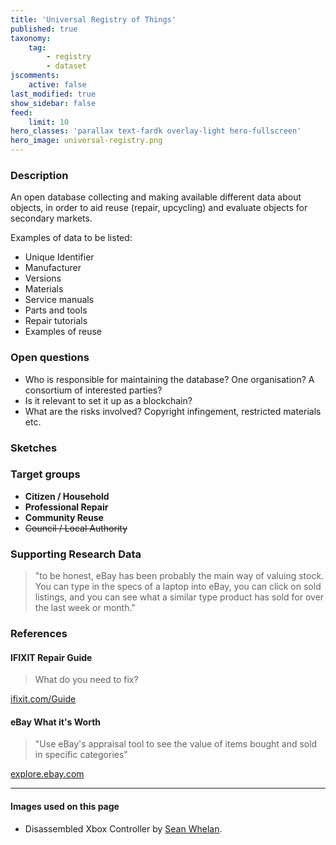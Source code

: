```yaml
---
title: 'Universal Registry of Things'
published: true
taxonomy:
    tag:
        - registry
        - dataset
jscomments:
    active: false
last_modified: true
show_sidebar: false
feed:
    limit: 10
hero_classes: 'parallax text-fardk overlay-light hero-fullscreen'
hero_image: universal-registry.png
---
```


### Description

An open database collecting and making available different data about objects, in order to aid reuse (repair, upcycling) and evaluate objects for secondary markets.

Examples of data to be listed:

* Unique Identifier
* Manufacturer
* Versions
* Materials
* Service manuals
* Parts and tools
* Repair tutorials
* Examples of reuse

### Open questions

* Who is responsible for maintaining the database? One organisation? A consortium of interested parties?
* Is it relevant to set it up as a blockchain?
* What are the risks involved? Copyright infingement, restricted materials etc.

### Sketches

### Target groups

- **Citizen / Household**
- **Professional Repair**
- **Community Reuse**
- ~~Council / Local Authority~~

### Supporting Research Data

> "to be honest, eBay has been probably the main way of valuing stock. You can type in the specs of a laptop into eBay, you can click on sold listings, and you can see what a similar type product has sold for over the last week or month."

### References

#### IFIXIT Repair Guide

> What do you need to fix?

[ifixit.com/Guide](https://www.ifixit.com/Guide)

#### eBay What it's Worth

> "Use eBay's appraisal tool to see the value of items bought and sold in specific categories"

[explore.ebay.com](https://explore.ebay.com/nokeyword?keywords=&activity=sold&siteId=EBAY-US&trend=all&catid=0&lcf=11&level=1&interval=weekly)

---

#### Images used on this page

- Disassembled Xbox Controller by [Sean Whelan](https://unsplash.com/photos/NG_a-z0ScM0).
